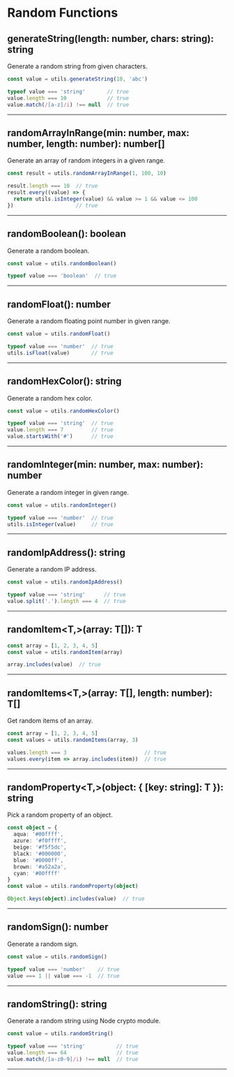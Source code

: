 # Random Functions

## generateString(length: number, chars: string): string

Generate a random string from given characters.

```ts
const value = utils.generateString(10, 'abc')

typeof value === 'string'       // true
value.length === 10             // true
value.match(/[a-z]/i) !== null  // true
```

---

## randomArrayInRange(min: number, max: number, length: number): number[]

Generate an array of random integers in a given range.

```ts
const result = utils.randomArrayInRange(1, 100, 10)

result.length === 10  // true
result.every((value) => {
  return utils.isInteger(value) && value >= 1 && value <= 100
})                    // true
```

---

## randomBoolean(): boolean

Generate a random boolean.

```ts
const value = utils.randomBoolean()

typeof value === 'boolean'  // true
```

---

## randomFloat(): number

Generate a random floating point number in given range.

```ts
const value = utils.randomFloat()

typeof value === 'number'  // true
utils.isFloat(value)       // true
```

---

## randomHexColor(): string

Generate a random hex color.

```ts
const value = utils.randomHexColor()

typeof value === 'string'  // true
value.length === 7         // true
value.startsWith('#')      // true
```

---

## randomInteger(min: number, max: number): number 

Generate a random integer in given range.

```ts
const value = utils.randomInteger()

typeof value === 'number'  // true
utils.isInteger(value)     // true
```

---

## randomIpAddress(): string

Generate a random IP address.

```ts
const value = utils.randomIpAddress()

typeof value === 'string'      // true
value.split('.').length === 4  // true
```

---

## randomItem<T,>(array: T[]): T

```ts
const array = [1, 2, 3, 4, 5]
const value = utils.randomItem(array)

array.includes(value)  // true
```

---

## randomItems<T,>(array: T[], length: number): T[]

Get random items of an array.

```ts
const array = [1, 2, 3, 4, 5]
const values = utils.randomItems(array, 3)

values.length === 3                         // true
values.every(item => array.includes(item))  // true
```

---

## randomProperty<T,>(object: { [key: string]: T }): string

Pick a random property of an object.

```ts
const object = {
  aqua: '#00ffff',
  azure: '#f0ffff',
  beige: '#f5f5dc',
  black: '#000000',
  blue: '#0000ff',
  brown: '#a52a2a',
  cyan: '#00ffff'
}
const value = utils.randomProperty(object)

Object.keys(object).includes(value)  // true
```

---

## randomSign(): number

Generate a random sign.

```ts
const value = utils.randomSign()

typeof value === 'number'    // true
value === 1 || value === -1  // true
```

---

## randomString(): string

Generate a random string using Node crypto module.

```ts
const value = utils.randomString()

typeof value === 'string'          // true
value.length === 64                // true
value.match(/[a-z0-9]/i) !== null  // true
```

---
